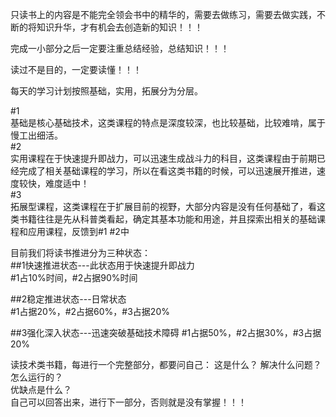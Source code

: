 只读书上的内容是不能完全领会书中的精华的，需要去做练习，需要去做实践，不断的将知识升华，才有机会去创造新的知识！！！

完成一小部分之后一定要注重总结经验，总结知识！！！

读过不是目的，一定要读懂！！！

每天的学习计划按照基础，实用，拓展分为分层。  

#1   
基础是核心基础技术，这类课程的特点是深度较深，也比较基础，比较难啃，属于慢工出细活。  
#2  
实用课程在于快速提升即战力，可以迅速生成战斗力的科目，这类课程由于前期已经完成了相关基础课程的学习，所以在看这类书籍的时候，可以迅速展开推进，速度较快，难度适中！  
#3  
拓展型课程，这类课程在于扩展目前的视野，大部分内容是没有任何基础了，看这类书籍往往是先从科普类看起，确定其基本功能和用途，并且探索出相关的基础课程和应用课程，反馈到#1 #2中


目前我们将读书推进分为三种状态：  
##1快速推进状态---此状态用于快速提升即战力  
#1占10%时间，#2占据90%时间  

##2稳定推进状态---日常状态  
#1占据20%，#2占据60%，#3占据20%  

##3强化深入状态---迅速突破基础技术障碍
#1占据50%，#2占据30%，#3占据20%

读技术类书籍，每进行一个完整部分，都要问自己：
这是什么？ 
解决什么问题？  
怎么运行的？  
优缺点是什么？  
自己可以回答出来，进行下一部分，否则就是没有掌握！！！  




